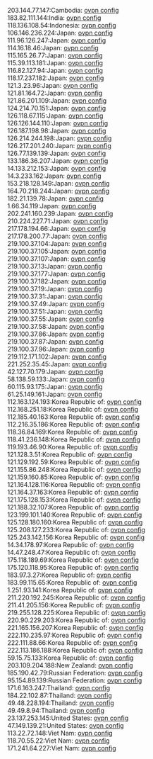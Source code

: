 203.144.77.147:Cambodia: [ovpn config](vpn/203_144_77_147.ovpn)  
183.82.111.144:India: [ovpn config](vpn/183_82_111_144.ovpn)  
118.136.108.54:Indonesia: [ovpn config](vpn/118_136_108_54.ovpn)  
106.146.236.224:Japan: [ovpn config](vpn/106_146_236_224.ovpn)  
111.96.126.247:Japan: [ovpn config](vpn/111_96_126_247.ovpn)  
114.16.18.46:Japan: [ovpn config](vpn/114_16_18_46.ovpn)  
115.165.26.77:Japan: [ovpn config](vpn/115_165_26_77.ovpn)  
115.39.113.181:Japan: [ovpn config](vpn/115_39_113_181.ovpn)  
116.82.127.94:Japan: [ovpn config](vpn/116_82_127_94.ovpn)  
118.17.237.182:Japan: [ovpn config](vpn/118_17_237_182.ovpn)  
121.3.23.96:Japan: [ovpn config](vpn/121_3_23_96.ovpn)  
121.81.164.72:Japan: [ovpn config](vpn/121_81_164_72.ovpn)  
121.86.201.109:Japan: [ovpn config](vpn/121_86_201_109.ovpn)  
124.214.70.151:Japan: [ovpn config](vpn/124_214_70_151.ovpn)  
126.118.67.115:Japan: [ovpn config](vpn/126_118_67_115.ovpn)  
126.126.144.110:Japan: [ovpn config](vpn/126_126_144_110.ovpn)  
126.187.198.98:Japan: [ovpn config](vpn/126_187_198_98.ovpn)  
126.214.244.198:Japan: [ovpn config](vpn/126_214_244_198.ovpn)  
126.217.201.240:Japan: [ovpn config](vpn/126_217_201_240.ovpn)  
126.77.139.139:Japan: [ovpn config](vpn/126_77_139_139.ovpn)  
133.186.36.207:Japan: [ovpn config](vpn/133_186_36_207.ovpn)  
14.133.212.153:Japan: [ovpn config](vpn/14_133_212_153.ovpn)  
14.3.233.162:Japan: [ovpn config](vpn/14_3_233_162.ovpn)  
153.218.128.149:Japan: [ovpn config](vpn/153_218_128_149.ovpn)  
164.70.218.244:Japan: [ovpn config](vpn/164_70_218_244.ovpn)  
182.21.139.78:Japan: [ovpn config](vpn/182_21_139_78.ovpn)  
1.66.34.119:Japan: [ovpn config](vpn/1_66_34_119.ovpn)  
202.241.160.239:Japan: [ovpn config](vpn/202_241_160_239.ovpn)  
210.224.227.71:Japan: [ovpn config](vpn/210_224_227_71.ovpn)  
217.178.194.66:Japan: [ovpn config](vpn/217_178_194_66.ovpn)  
217.178.200.77:Japan: [ovpn config](vpn/217_178_200_77.ovpn)  
219.100.37.104:Japan: [ovpn config](vpn/219_100_37_104.ovpn)  
219.100.37.105:Japan: [ovpn config](vpn/219_100_37_105.ovpn)  
219.100.37.107:Japan: [ovpn config](vpn/219_100_37_107.ovpn)  
219.100.37.13:Japan: [ovpn config](vpn/219_100_37_13.ovpn)  
219.100.37.177:Japan: [ovpn config](vpn/219_100_37_177.ovpn)  
219.100.37.182:Japan: [ovpn config](vpn/219_100_37_182.ovpn)  
219.100.37.19:Japan: [ovpn config](vpn/219_100_37_19.ovpn)  
219.100.37.31:Japan: [ovpn config](vpn/219_100_37_31.ovpn)  
219.100.37.49:Japan: [ovpn config](vpn/219_100_37_49.ovpn)  
219.100.37.51:Japan: [ovpn config](vpn/219_100_37_51.ovpn)  
219.100.37.55:Japan: [ovpn config](vpn/219_100_37_55.ovpn)  
219.100.37.58:Japan: [ovpn config](vpn/219_100_37_58.ovpn)  
219.100.37.86:Japan: [ovpn config](vpn/219_100_37_86.ovpn)  
219.100.37.87:Japan: [ovpn config](vpn/219_100_37_87.ovpn)  
219.100.37.96:Japan: [ovpn config](vpn/219_100_37_96.ovpn)  
219.112.171.102:Japan: [ovpn config](vpn/219_112_171_102.ovpn)  
221.252.35.45:Japan: [ovpn config](vpn/221_252_35_45.ovpn)  
42.127.70.179:Japan: [ovpn config](vpn/42_127_70_179.ovpn)  
58.138.59.133:Japan: [ovpn config](vpn/58_138_59_133.ovpn)  
60.115.93.175:Japan: [ovpn config](vpn/60_115_93_175.ovpn)  
61.25.149.161:Japan: [ovpn config](vpn/61_25_149_161.ovpn)  
112.163.124.193:Korea Republic of: [ovpn config](vpn/112_163_124_193.ovpn)  
112.168.251.18:Korea Republic of: [ovpn config](vpn/112_168_251_18.ovpn)  
112.185.40.163:Korea Republic of: [ovpn config](vpn/112_185_40_163.ovpn)  
112.216.35.186:Korea Republic of: [ovpn config](vpn/112_216_35_186.ovpn)  
118.36.84.169:Korea Republic of: [ovpn config](vpn/118_36_84_169.ovpn)  
118.41.236.148:Korea Republic of: [ovpn config](vpn/118_41_236_148.ovpn)  
119.193.46.90:Korea Republic of: [ovpn config](vpn/119_193_46_90.ovpn)  
121.128.3.51:Korea Republic of: [ovpn config](vpn/121_128_3_51.ovpn)  
121.129.192.59:Korea Republic of: [ovpn config](vpn/121_129_192_59.ovpn)  
121.155.86.248:Korea Republic of: [ovpn config](vpn/121_155_86_248.ovpn)  
121.159.160.85:Korea Republic of: [ovpn config](vpn/121_159_160_85.ovpn)  
121.164.128.116:Korea Republic of: [ovpn config](vpn/121_164_128_116.ovpn)  
121.164.37.163:Korea Republic of: [ovpn config](vpn/121_164_37_163.ovpn)  
121.175.128.153:Korea Republic of: [ovpn config](vpn/121_175_128_153.ovpn)  
121.188.32.107:Korea Republic of: [ovpn config](vpn/121_188_32_107.ovpn)  
123.199.101.140:Korea Republic of: [ovpn config](vpn/123_199_101_140.ovpn)  
125.128.180.160:Korea Republic of: [ovpn config](vpn/125_128_180_160.ovpn)  
125.208.127.233:Korea Republic of: [ovpn config](vpn/125_208_127_233.ovpn)  
125.243.142.156:Korea Republic of: [ovpn config](vpn/125_243_142_156.ovpn)  
14.34.178.97:Korea Republic of: [ovpn config](vpn/14_34_178_97.ovpn)  
14.47.248.47:Korea Republic of: [ovpn config](vpn/14_47_248_47.ovpn)  
175.118.189.69:Korea Republic of: [ovpn config](vpn/175_118_189_69.ovpn)  
175.120.118.95:Korea Republic of: [ovpn config](vpn/175_120_118_95.ovpn)  
183.97.3.27:Korea Republic of: [ovpn config](vpn/183_97_3_27.ovpn)  
183.99.115.65:Korea Republic of: [ovpn config](vpn/183_99_115_65.ovpn)  
1.251.93.141:Korea Republic of: [ovpn config](vpn/1_251_93_141.ovpn)  
211.220.192.245:Korea Republic of: [ovpn config](vpn/211_220_192_245.ovpn)  
211.41.205.156:Korea Republic of: [ovpn config](vpn/211_41_205_156.ovpn)  
219.255.128.225:Korea Republic of: [ovpn config](vpn/219_255_128_225.ovpn)  
220.90.229.203:Korea Republic of: [ovpn config](vpn/220_90_229_203.ovpn)  
221.165.156.207:Korea Republic of: [ovpn config](vpn/221_165_156_207.ovpn)  
222.110.235.97:Korea Republic of: [ovpn config](vpn/222_110_235_97.ovpn)  
222.111.88.66:Korea Republic of: [ovpn config](vpn/222_111_88_66.ovpn)  
222.113.186.188:Korea Republic of: [ovpn config](vpn/222_113_186_188.ovpn)  
59.15.75.133:Korea Republic of: [ovpn config](vpn/59_15_75_133.ovpn)  
203.109.204.188:New Zealand: [ovpn config](vpn/203_109_204_188.ovpn)  
185.190.42.79:Russian Federation: [ovpn config](vpn/185_190_42_79.ovpn)  
95.154.89.139:Russian Federation: [ovpn config](vpn/95_154_89_139.ovpn)  
171.6.163.247:Thailand: [ovpn config](vpn/171_6_163_247.ovpn)  
184.22.102.87:Thailand: [ovpn config](vpn/184_22_102_87.ovpn)  
49.48.228.194:Thailand: [ovpn config](vpn/49_48_228_194.ovpn)  
49.49.8.94:Thailand: [ovpn config](vpn/49_49_8_94.ovpn)  
23.137.253.145:United States: [ovpn config](vpn/23_137_253_145.ovpn)  
47.149.139.21:United States: [ovpn config](vpn/47_149_139_21.ovpn)  
113.22.72.148:Viet Nam: [ovpn config](vpn/113_22_72_148.ovpn)  
118.70.55.22:Viet Nam: [ovpn config](vpn/118_70_55_22.ovpn)  
171.241.64.227:Viet Nam: [ovpn config](vpn/171_241_64_227.ovpn)  
